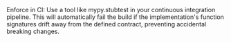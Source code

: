 Enforce in CI: Use a tool like mypy.stubtest in your continuous integration pipeline. This will automatically fail the build if the implementation's function signatures drift away from the defined contract, preventing accidental breaking changes.